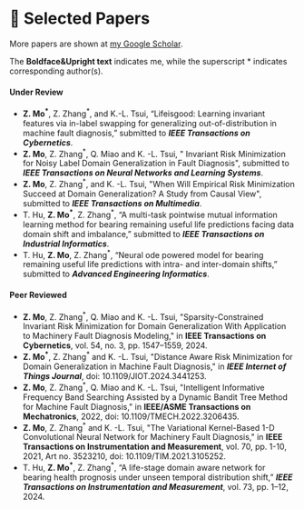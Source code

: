 
# 📄 Selected Papers

More papers are shown at [my Google Scholar](https://scholar.google.com/citations?user=SCHOLAR_ID&user=RsGM6Z0AAAAJ).

The **Boldface&Upright text** indicates me, 
while the superscript * indicates corresponding author(s).

#### Under Review
- **Z. Mo<sup>*</sup>**, Z. Zhang<sup>*</sup>, and K.-L. Tsui, “Lifeisgood: Learning invariant features via in-label swapping for
  generalizing out-of-distribution in machine fault diagnosis,” submitted to **_IEEE Transactions on 
  Cybernetics_**.
- **Z. Mo**, Z. Zhang<sup>*</sup>, Q. Miao and K. -L. Tsui, " Invariant Risk 
   Minimization for Noisy Label Domain Generalization in Fault Diagnosis", submitted 
   to  **_IEEE Transactions on Neural Networks and Learning Systems_**.
- **Z. Mo**, Z. Zhang<sup>*</sup>, and K. -L. Tsui, "When Will Empirical Risk Minimization Succeed
   at Domain Generalization? A Study from Causal View", submitted 
   to  **_IEEE Transactions on Multimedia_**.
- T. Hu, **Z. Mo<sup>*</sup>**, Z. Zhang<sup>*</sup>, “A multi-task 
  pointwise mutual information learning method for bearing
  remaining useful life predictions facing data domain shift and 
  imbalance,” submitted to **_IEEE Transactions on Industrial Informatics_**.
- T. Hu, **Z. Mo**, Z. Zhang<sup>*</sup>, “Neural ode powered model for bearing 
  remaining useful life predictions with intra- and inter-domain 
  shifts,” submitted to **_Advanced Engineering Informatics_**.

#### Peer Reviewed
- **Z. Mo**, Z. Zhang<sup>*</sup>, Q. Miao and K. -L. Tsui, "Sparsity-Constrained Invariant Risk
   Minimization for Domain Generalization With Application to Machinery Fault 
   Diagnosis Modeling," in **IEEE Transactions on Cybernetics**, 
   vol. 54, no. 3, pp. 1547–1559, 2024. 
- **Z. Mo<sup>*</sup>**, Z. Zhang<sup>*</sup> and K. -L. Tsui, "Distance Aware Risk Minimization for Domain 
  Generalization in Machine Fault Diagnosis," in **_IEEE Internet of Things Journal_**, 
  doi: 10.1109/JIOT.2024.3441253.
- **Z. Mo**, Z. Zhang<sup>*</sup>, Q. Miao and K. -L. Tsui, "Intelligent Informative 
   Frequency Band Searching Assisted by a Dynamic Bandit Tree Method 
   for Machine Fault Diagnosis," in **IEEE/ASME Transactions on Mechatronics**, 
   2022, doi: 10.1109/TMECH.2022.3206435.
- **Z. Mo**, Z. Zhang<sup>*</sup> and K. -L. Tsui, "The Variational Kernel-Based 1-D Convolutional
  Neural Network for Machinery Fault Diagnosis," in **IEEE Transactions on 
  Instrumentation and Measurement**, vol. 70, pp. 1-10, 2021, Art no. 3523210, 
  doi: 10.1109/TIM.2021.3105252.
- T. Hu, **Z. Mo<sup>*</sup>**, Z. Zhang<sup>*</sup>, “A life-stage domain aware network for bearing 
  health prognosis under unseen temporal distribution shift,” **_IEEE Transactions
  on Instrumentation and Measurement_**, vol. 73, pp. 1–12, 2024.